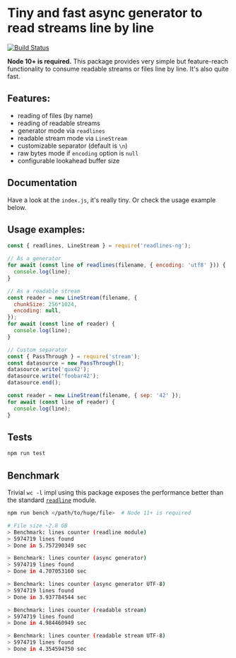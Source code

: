 # Tiny and fast async generator to read streams line by line

[![Build Status](https://travis-ci.org/iximiuz/readlines-ng.svg)](https://travis-ci.org/iximiuz/readlines-ng)

**Node 10+ is required.** This package provides very simple but feature-reach functionality to consume readable streams or files line by line. It's also quite fast.

## Features:
- reading of files (by name)
- reading of readable streams 
- generator mode via `readlines`
- readable stream mode via `LineStream`
- customizable separator (default is `\n`)
- raw bytes mode if `encoding` option is `null`
- configurable lookahead buffer size

## Documentation
Have a look at the `index.js`, it's really tiny. Or check the usage example below.

## Usage examples:
```javascript
const { readlines, LineStream } = require('readlines-ng');

// As a generator
for await (const line of readlines(filename, { encoding: 'utf8' })) {
  console.log(line);
}

// As a readable stream
const reader = new LineStream(filename, {
  chunkSize: 256*1024,
  encoding: null,
});
for await (const line of reader) {
  console.log(line);
}

// Custom separator
const { PassThrough } = require('stream');
const datasource = new PassThrough();
datasource.write('qux42');
datasource.write('foobar42');
datasource.end();

const reader = new LineStream(filename, { sep: '42' });
for await (const line of reader) {
  console.log(line);
}
```

## Tests 
```bash
npm run test
```

## Benchmark
Trivial `wc -l` impl using this package exposes the performance better than the standard [`readline`](https://nodejs.org/api/readline.html#readline_example_read_file_stream_line_by_line) module.
```bash
npm run bench </path/to/huge/file>  # Node 11+ is required

# File size ~2.8 GB
> Benchmark: lines counter (readline module)
> 5974719 lines found
> Done in 5.757290349 sec

> Benchmark: lines counter (async generator)
> 5974719 lines found
> Done in 4.707053160 sec

> Benchmark: lines counter (async generator UTF-8)
> 5974719 lines found
> Done in 3.937784544 sec

> Benchmark: lines counter (readable stream)
> 5974719 lines found
> Done in 4.984460949 sec

> Benchmark: lines counter (readable stream UTF-8)
> 5974719 lines found
> Done in 4.354594750 sec
```

